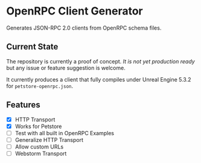 # OpenRPC Client Generator

Generates JSON-RPC 2.0 clients from OpenRPC schema files.

## Current State

The repository is currently a proof of concept. _It is not yet production ready_
but any issue or feature suggestion is welcome.

It currently produces a client that fully compiles under Unreal Engine 5.3.2 for
`petstore-openrpc.json`.

## Features

- [x] HTTP Transport
- [x] Works for Petstore
- [ ] Test with all built in OpenRPC Examples
- [ ] Generalize HTTP Transport
- [ ] Allow custom URLs
- [ ] Webstorm Transport
